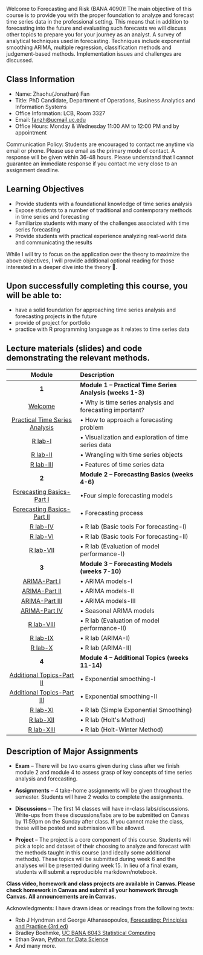 Welcome to Forecasting and Risk (BANA 4090)! The main objective of this course is to provide you with the proper foundation to analyze and forecast time series data in the professional setting. This means that in addition to forecasting into the future and evaluating such forecasts we will discuss other topics to prepare you for your journey as an analyst.  A survey of analytical techniques used in forecasting. Techniques include exponential smoothing ARIMA, multiple regression, classification methods and judgement-based methods.  Implementation issues and challenges are discussed.

<!---While covering core concepts like univariate and multivariate forecasting/evaluation of forecasts are critical, I believe we should also cover topics like approaching a forecasting a problem, wrangling with time series data/objects, advanced topics like neural networks for time series, hierarchical data and practical issues when approaching a problem and implementing a solution.--->


<!---This is a course in the analysis of time series data with emphasis on appropriate choice of models for estimation, testing, and forecasting. Topics or methodologies covered include Univariate Box-Jenkins for fitting and forecasting time series; ARIMA models, stationarity and nonstationarity; diagnosing time series models; transformations; forecasting: point and interval forecasts; seasonal time series models; modeling volatility with ARCH, GARCH; modeling time series with trends; and other methods. --->



<!---Many materials are from [Dr. Yan Yu](https://business.uc.edu/faculty-and-research/departments/obais/faculty/yan-yu.html)’s class notes. --->
<!---Thanks for the contribution from previous Ph.D. students. --->
<!---http://jeffgoldsmith.com/IWAFDA/shortcourse_fosr.html --->
 
<!---Framework for approaching forecasting projects --->
<!---Understanding of traditional and modern approaches to forecasting --->
<!---Exposure to common challenges and how to overcome --->
## Class Information
* Name: Zhaohu(Jonathan) Fan 
* Title: PhD Candidate, Department of Operations, Business Analytics and Information Systems 
* Office Information: LCB, Room 3327 
* Email: fanzh@ucmail.uc.edu
* Office Hours: Monday & Wednesday 11:00 AM to 12:00 PM and by appointment
 
Communication Policy: Students are encouraged to contact me anytime via email or phone. Please use email as the primary mode of contact.  A response will be given within 36-48 hours.  Please understand that I cannot guarantee an immediate response if you contact me very close to an assignment deadline. 


## Learning Objectives

* Provide students with a foundational knowledge of time series analysis
* Expose students to a number of traditional and contemporary methods in time series and forecasting
* Familiarize students with many of the challenges associated with time series forecasting
* Provide students with practical experience analyzing real-world data and communicating the results


While I will try to focus on the application over the theory to maximize the above objectives, I will provide additional optional reading for those interested in a deeper dive into the theory 🚀. 

## Upon successfully completing this course, you will be able to: 
* have a solid foundation for approaching time series analysis and forecasting projects in the future 
* provide of project for portfolio 
*	practice with R programming language as it relates to time series data 


## Lecture materials (slides) and code demonstrating the relevant methods.

| Module        | Description                                                         |
|:-------------:|:--------------------------------------------------------------------|
| **1**         | **Module 1 – Practical Time Series Analysis (weeks 1-3)**          |
|      [Welcome](Welcome.pdf)                 | •	Why is time series analysis and forecasting important?             |
|             [Practical Time Series Analysis](W2.pdf)     | •	How to approach a forecasting problem 
|                [R lab-I](BANA4090_W1_1_Intro_R.html)                  | •	Visualization and exploration of time series data |
|           [R lab-II](BANA4090_W2_Visualizing-Time-Series-Data.html)           | •		Wrangling with time series objects|
|              [R lab-III](W3.html)            |•	Features of time series data
| **2**         | **Module 2 – Forecasting Basics (weeks 4-6)**          |
|     [Forecasting Basics-Part I](Ch3-1.pdf)                    | •Four simple forecasting models
|      [Forecasting Basics-Part II](Ch3-2.pdf)                     |•	Forecasting process
|        [R lab-IV](BANA4090_Week4_Lab5_Data-Examples_German-Forecasts.html)  |  •	R lab    (Basic tools For forecasting-I)|  
|      [R lab-VI](BANA4090_Week5_Lab6_Data-Examples_German-Forecasts.html)   |     •	R lab      (Basic tools For forecasting-II)|          
|   [R lab-VII](BANA4090_Week7_Lab7.html)  |•	R lab	(Evaluation of model performance-I)|
| **3**         | **Module 3 – Forecasting Models (weeks 7-10)**          |
|    [ARIMA-Part I](Ch4-1.pdf)                    |•	ARIMA models-I|
|     [ARIMA-Part II](Ch4-2.pdf)                 |•	ARIMA models-II|
|    [ARIMA-Part III](Ch4-3.pdf)                      |•	ARIMA models-III|
|    [ARIMA-Part IV](Ch4-4.pdf)                      |•	Seasonal ARIMA models|
|   [R lab-VIII](BANA4090_Week8_Lab8.html) |•	R lab	(Evaluation of model performance-II)|
 |   [R lab-IX](BANA4090_Week9_Lab9.html)  |•	R lab (ARIMA-I)|
 |   [R lab-X]( BANA4090_Week11_Lab10.html)  |•	R lab (ARIMA-II)|
| **4**         | **Module 4 – Additional Topics   (weeks 11-14)**          |        
|     [Additional Topics-Part II](Ch5-1.pdf)                    |•	Exponential smoothing-I|
|       [Additional Topics-Part III](Ch5-2.pdf)                    |•	Exponential smoothing-II|
 |   [R lab-XI](BANA4090_Week12_Lab11.html)  |• R lab (Simple Exponential Smoothing)|
 |   [R lab-XII](Week13.html)  |•	R lab (Holt's Method)|
  |  [R lab-XIII]( Week14.html)  |•	R lab (Holt-Winter Method)|
  
## Description of Major Assignments
 
 - **Exam**  – There will be two exams given during class  after we finish module 2 and module 4 to assess grasp of key concepts of time series analysis and forecasting.
 
 - **Assignments**  – 4 take-home assignments will be given throughout the semester. Students will have 2 weeks to complete the assignments. 
 
 - **Discussions**  – The first 14 classes will have in-class labs/discussions. Write-ups from these discussions/labs are to be submitted on Canvas by 11:59pm on the   Sunday after class. If you cannot make the class, these will be posted and submission will be allowed.
 
 - **Project**  – The project is a core component of this course. Students will pick a topic and dataset of their choosing to analyze and forecast with the methods taught in this course (and ideally some additional methods). These topics will be submitted during week 6 and the analyses will be presented during week 15. In lieu of a final exam, students will submit a reproducible markdown/notebook.



<!---http://jeffgoldsmith.com/IWAFDA/shortcourse_fosr.html 
The primary course material is provided via this Jupyter Book resource [:closed_book:](https://bradleyboehmke.github.io/uc-bana-6043/).--->

**Class video, homework and class projects are available in Canvas. Please check homework in Canvas and submit all your homework through Canvas. All announcements are in Canvas.** 


<!---In Class Exercises 
   - Data Sets: data_chicago.csv, data_delta.csv, data_vote.csv
   - Homework:


- Final Project:House prices in Cincinnati.--->

<!---Contributors:  
- Zhaohu (Jonathan) Fan, PhD Candidate in Business Analytics, psujohnny@gmail.com.--->
 

Acknowledgments: I have drawn ideas or readings from the following texts:
 - Rob J Hyndman and George Athanasopoulos, [Forecasting: Principles and Practice (3rd ed)](https://otexts.com/fpp3/)
 - Bradley Boehmke, [UC BANA 6043 Statistical Computing](https://github.com/bradleyboehmke/uc-bana-6043)
 - Ethan Swan, [Python for Data Science](https://github.com/uc-python)
 - And many more.
<!--- Dan Shah, Applied Forecasting--->
<!---Alexander K. Antony,  Forecasting methods--->

